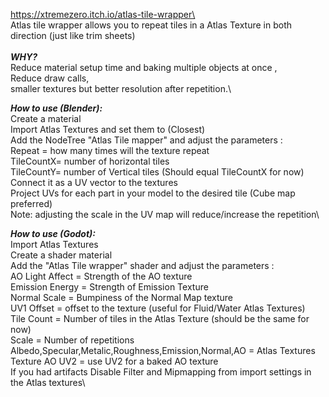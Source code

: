 https://xtremezero.itch.io/atlas-tile-wrapper\
\
Atlas tile wrapper allows you to repeat tiles in a Atlas Texture in both direction (just like trim sheets)\
\
***WHY?***\
Reduce material setup time and baking multiple objects at once ,\
Reduce draw calls,\
smaller textures but better resolution after repetition.\


***How to use (Blender):***\
Create a material\
Import Atlas Textures and set them to (Closest)\
Add the NodeTree "Atlas Tile mapper" and adjust the parameters :\
Repeat = how many times will the texture repeat\
TileCountX= number of horizontal tiles\
TileCountY= number of Vertical tiles (Should equal TileCountX for now)\
Connect it as a UV vector to the textures\
Project UVs for each part in your model to the desired tile (Cube map preferred)\
Note: adjusting the scale in the UV map will reduce/increase the repetition\


***How to use (Godot):***\
Import Atlas Textures\
Create a shader material\
Add the "Atlas Tile wrapper" shader and adjust the parameters :\
AO Light Affect = Strength of the AO texture\
Emission Energy = Strength of Emission Texture\
Normal Scale = Bumpiness of the Normal Map texture\
UV1 Offset = offset to the texture (useful for Fluid/Water Atlas Textures)\
Tile Count = Number of tiles in the Atlas Texture (should be the same for now)\
Scale = Number of repetitions\
Albedo,Specular,Metalic,Roughness,Emission,Normal,AO = Atlas Textures\
Texture AO UV2 = use UV2 for a baked AO texture\
If you had artifacts Disable Filter and Mipmapping from import settings in the Atlas textures\
